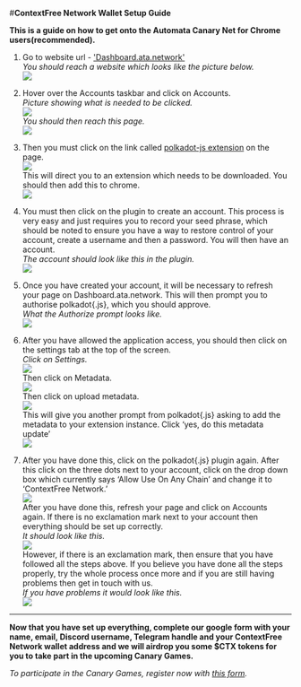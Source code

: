 #**ContextFree Network Wallet Setup Guide**  

**This is a guide on how to get onto the Automata Canary Net for Chrome users(recommended).**  

1. Go to website url - ['Dashboard.ata.network'](https://dashboard.ata.network)  
*You should reach a website which looks like the picture below.*  
![](../assets/canaryimg/img1.png)  
  
2. Hover over the Accounts taskbar and click on Accounts.  
*Picture showing what is needed to be clicked.*  
![](../assets/canaryimg/img2.png)   
*You should then reach this page.*  
![](../assets/canaryimg/img3.png)  
  
3. Then you must click on the link called [polkadot-js extension](https://chrome.google.com/webstore/detail/polkadot{js}-extension/mopnmbcafieddcagagdcbnhejhlodfdd) on the page.  
![](../assets/canaryimg/img4.png)  
This will direct you to an extension which needs to be downloaded. You should then add this to chrome.  
![](../assets/canaryimg/img5.png)  

4. You must then click on the plugin to create an account. This process is very easy and just requires you to record your seed phrase, which should be noted to ensure you have a way to restore control of your account, create a username and then a password. You will then have an account.  
*The account should look like this in the plugin.*  
![](../assets/canaryimg/img6.png)  

5. Once you have created your account, it will be necessary to refresh your page on Dashboard.ata.network. This will then prompt you to authorise polkadot{.js}, which you should approve.  
*What the Authorize prompt looks like.*  
![](../assets/canaryimg/img7.png)  

6. After you have allowed the application access, you should then click on the settings tab at the top of the screen.  
*Click on Settings.*  
![](../assets/canaryimg/img8.png)  
Then click on Metadata.  
![](../assets/canaryimg/img9.png)  
Then click on upload metadata.  
![](../assets/canaryimg/img10.png)  
This will give you another prompt from polkadot{.js} asking to add the metadata to your extension instance. Click ‘yes, do this metadata update’  
![](../assets/canaryimg/img11.png)  

7. After you have done this, click on the polkadot{.js} plugin again. After this click on the three dots next to your account, click on the drop down box which currently says ‘Allow Use On Any Chain’ and change it to ‘ContextFree Network.’  
![](../assets/canaryimg/img12.png)  
After you have done this, refresh your page and click on Accounts again. If there is no exclamation mark next to your account then everything should be set up correctly.  
*It should look like this.*  
![](../assets/canaryimg/img13.png)  
However, if there is an exclamation mark, then ensure that you have followed all the steps above. If you believe you have done all the steps properly, try the whole process once more and if you are still having problems then get in touch with us.  
*If you have problems it would look like this.*  
![](../assets/canaryimg/img14.png)  

---

**Now that you have set up everything, complete our google form with your name, email, Discord username, Telegram handle and your ContextFree Network wallet address and we will airdrop you some $CTX tokens for you to take part in the upcoming Canary Games.**  

*To participate in the Canary Games, register now with [this form](https://forms.gle/VnjEjj8x8sNxvW4Q9).*
